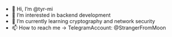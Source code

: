 - 👋 Hi, I’m @tyr-mi
- 👀 I’m interested in backend development
- 🌱 I’m currently learning cryptography and network security
- 📫 How to reach me -> TelegramAccount: @StrangerFromMoon

<!---
tyr-mi/tyr-mi is a ✨ special ✨ repository because its `README.md` (this file) appears on your GitHub profile.
You can click the Preview link to take a look at your changes.
--->
